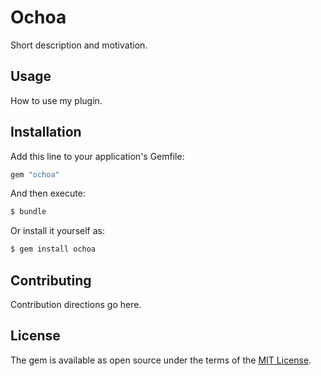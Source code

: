 # Ochoa
Short description and motivation.

## Usage
How to use my plugin.

## Installation
Add this line to your application's Gemfile:

```ruby
gem "ochoa"
```

And then execute:
```bash
$ bundle
```

Or install it yourself as:
```bash
$ gem install ochoa
```

## Contributing
Contribution directions go here.

## License
The gem is available as open source under the terms of the [MIT License](https://opensource.org/licenses/MIT).
